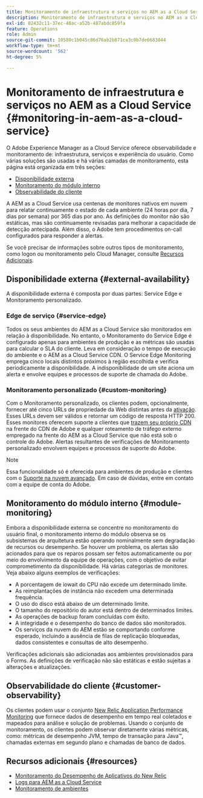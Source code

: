 ```yaml
---
title: Monitoramento de infraestrutura e serviços no AEM as a Cloud Service
description: Monitoramento de infraestrutura e serviços no AEM as a Cloud Service
exl-id: 82432c11-37ec-48ac-a52b-487abdc859fa
feature: Operations
role: Admin
source-git-commit: 10580c1b045c86d76ab2b871ca3c0b7de6683044
workflow-type: tm+mt
source-wordcount: '562'
ht-degree: 5%

---
```


# Monitoramento de infraestrutura e serviços no AEM as a Cloud Service {#monitoring-in-aem-as-a-cloud-service}

O Adobe Experience Manager as a Cloud Service oferece observabilidade e monitoramento de: infraestrutura, serviços e experiência do usuário. Como várias soluções são usadas e há várias camadas de monitoramento, esta página está organizada em três seções:

* [Disponibilidade externa](#external-availability)
* [Monitoramento do módulo interno](#module-monitoring)
* [Observabilidade do cliente](#customer-observability)

A AEM as a Cloud Service usa centenas de monitores nativos em nuvem para relatar continuamente o estado de cada ambiente (24 horas por dia, 7 dias por semana) por 365 dias por ano. As definições do monitor não são estáticas, mas são continuamente revisadas para melhorar a capacidade de detecção antecipada. Além disso, o Adobe tem procedimentos on-call configurados para responder a alertas.

Se você precisar de informações sobre outros tipos de monitoramento, como logon ou monitoramento pelo Cloud Manager, consulte [Recursos Adicionais](#resources).

## Disponibilidade externa {#external-availability}

A disponibilidade externa é composta por duas partes: Service Edge e Monitoramento personalizado.

### Edge de serviço {#service-edge}

Todos os seus ambientes do AEM as a Cloud Service são monitorados em relação à disponibilidade. No entanto, o Monitoramento do Service Edge é configurado apenas para ambientes de produção e as métricas são usadas para calcular o SLA do cliente. Leva em consideração o tempo de execução do ambiente e o AEM as a Cloud Service CDN. O Service Edge Monitoring emprega cinco locais distintos próximos à região escolhida e verifica periodicamente a disponibilidade. A indisponibilidade de um site aciona um alerta e envolve equipes e processos de suporte de chamada do Adobe.

### Monitoramento personalizado {#custom-monitoring}

Com o Monitoramento personalizado, os clientes podem, opcionalmente, fornecer até cinco URLs de propriedade da Web distintas antes da [ativação](/help/journey-migration/go-live.md). Esses URLs devem ser válidos e retornar um código de resposta HTTP 200. Esses monitores oferecem suporte a clientes que [trazem seu próprio CDN](/help/implementing/dispatcher/cdn.md#point-to-point-CDN) na frente do CDN de Adobe e qualquer roteamento de tráfego externo empregado na frente do AEM as a Cloud Service que não está sob o controle do Adobe. Alertas resultantes de verificações de Monitoramento personalizado envolvem equipes e processos de suporte do Adobe.

>[!NOTE]
>
> Essa funcionalidade só é oferecida para ambientes de produção e clientes com o [Suporte na nuvem avançado](https://experienceleague.adobe.com/docs/support-resources/data-sheets/overview.html?lang=pt-BR#support-add-ons). Em caso de dúvidas, entre em contato com a equipe de conta do Adobe.

## Monitoramento do módulo interno {#module-monitoring}

Embora a disponibilidade externa se concentre no monitoramento do usuário final, o monitoramento interno do módulo observa se os subsistemas de arquitetura estão operando nominalmente sem degradação de recursos ou desempenho. Se houver um problema, os alertas são acionados para que os reparos possam ser feitos automaticamente ou por meio do envolvimento da equipe de operações, com o objetivo de evitar comprometimento da disponibilidade. Há várias categorias de monitores. Veja abaixo alguns exemplos de verificações:

* A porcentagem de iowait do CPU não excede um determinado limite.
* As reimplantações de instância não excedem uma determinada frequência.
* O uso do disco está abaixo de um determinado limite.
* O tamanho do repositório do autor está dentro de determinados limites.
* As operações de backup foram concluídas com êxito.
* A integridade e o desempenho do banco de dados são monitorados.
* Os serviços da nuvem do AEM estão se comportando conforme esperado, incluindo a ausência de filas de replicação bloqueadas, dados consistentes e consultas de alto desempenho.

Verificações adicionais são adicionadas aos ambientes provisionados para o Forms. As definições de verificação não são estáticas e estão sujeitas a alterações e atualizações.

## Observabilidade do cliente {#customer-observability}

Os clientes podem usar o conjunto [New Relic Application Performance Monitoring](https://experienceleague.adobe.com/docs/experience-manager-cloud-service/content/implementing/using-cloud-manager/user-access-new-relic.html?lang=pt-BR) que fornece dados de desempenho em tempo real coletados e mapeados para análise e solução de problemas. Usando o conjunto de monitoramento, os clientes podem observar diretamente várias métricas, como: métricas de desempenho JVM, tempo de transação para Java™, chamadas externas em segundo plano e chamadas de banco de dados.

## Recursos adicionais {#resources}

* [Monitoramento do Desempenho de Aplicativos do New Relic](https://experienceleague.adobe.com/docs/experience-manager-cloud-service/content/implementing/using-cloud-manager/user-access-new-relic.html?lang=pt-BR)
* [Logs para AEM as a Cloud Service](https://experienceleague.adobe.com/docs/experience-manager-cloud-service/content/implementing/developing/logging.html?lang=pt-BR)
* [Monitoramento de ambientes](https://experienceleague.adobe.com/docs/experience-manager-cloud-manager/content/using/monitoring-environments.html?lang=pt-BR)
